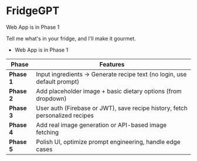 # FridgeGPT

Web App is in Phase 1

Tell me what's in your fridge, and I'll make it gourmet.

- Web App is in Phase 1

| Phase       | Features                                                                     |
| ----------- | ---------------------------------------------------------------------------- |
| **Phase 1** | Input ingredients → Generate recipe text (no login, use default prompt)      |
| **Phase 2** | Add placeholder image + basic dietary options (from dropdown)                |
| **Phase 3** | User auth (Firebase or JWT), save recipe history, fetch personalized recipes |
| **Phase 4** | Add real image generation or API-based image fetching                        |
| **Phase 5** | Polish UI, optimize prompt engineering, handle edge cases                    |
